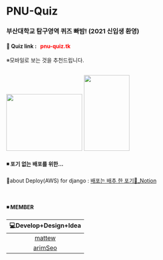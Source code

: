 # PNU-Quiz
### 부산대학교 탐구영역 퀴즈 빠밤! (2021 신입생 환영)
#### 🔗 Quiz link : &nbsp; <span style="color:red">pnu-quiz.tk</span>
 ※모바일로 보는 것을 추천드립니다.

<img src="https://user-images.githubusercontent.com/64953591/105662530-4a453900-5f13-11eb-8adb-74cd20f7f508.JPG"  width="200" height="150">  <img src="https://user-images.githubusercontent.com/64953591/105662634-8aa4b700-5f13-11eb-899b-abefb93aa931.JPG" width="120" height="200" >
------------------  

#### ◾ 포기 없는 배포를 위한...

🔗about Deploy(AWS) for django : [배포는 배추 한 포기🥬_Notion][notionlink]

[notionlink]: https://www.notion.so/AWS-Deploy-ae2cc1e0c84a4ace878642cda3254969#2545e05adbed4f3a8952f500b9873d7e "Go 배포는 배추 한 포기"
</br>

#### ◾ MEMBER 

|<center>💻Develop+Design+Idea</center>|
|:---:|
|<center>[mattew](https://github.com/mattew8)<center>|
|<center>[arimSeo](https://github.com/arimSeo)</center>|





